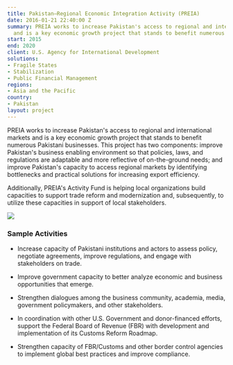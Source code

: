 ```yaml
---
title: Pakistan—Regional Economic Integration Activity (PREIA)
date: 2016-01-21 22:40:00 Z
summary: PREIA works to increase Pakistan's access to regional and international markets
  and is a key economic growth project that stands to benefit numerous Pakistani businesses.
start: 2015
end: 2020
client: U.S. Agency for International Development
solutions:
- Fragile States
- Stabilization
- Public Financial Management
regions:
- Asia and the Pacific
country:
- Pakistan
layout: project
---
```


PREIA works to increase Pakistan's access to regional and international markets and is a key economic growth project that stands to benefit numerous Pakistani businesses. This project has two components: improve Pakistan's business enabling environment so that policies, laws, and regulations are adaptable and more reflective of on-the-ground needs; and improve Pakistan's capacity to access regional markets by identifying bottlenecks and practical solutions for increasing export efficiency.

Additionally, PREIA's Activity Fund is helping local organizations build capacities to support trade reform and modernization and, subsequently, to utilize these capacities in support of local stakeholders.

![](https://assetify-dai.com/projects/Khussa-shop%2C-Lahore%2C-Pakistan.jpg)

### Sample Activities

* Increase capacity of Pakistani institutions and actors to assess policy, negotiate agreements, improve regulations, and engage with stakeholders on trade.

* Improve government capacity to better analyze economic and business opportunities that emerge.

* Strengthen dialogues among the business community, academia, media, government policymakers, and other stakeholders.

* In coordination with other U.S. Government and donor-financed efforts, support the Federal Board of Revenue (FBR) with development and implementation of its Customs Reform Roadmap.

* Strengthen capacity of FBR/Customs and other border control agencies to implement global best practices and improve compliance.